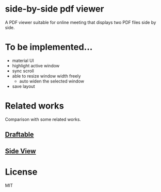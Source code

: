 # side-by-side pdf viewer
A PDF viewer suitable for online meeting that displays two PDF files side by side.

# To be implemented...
+ material UI
+ highlight active window
+ sync scroll
+ able to resize window width freely
    + auto widen the selected window
+ save layout

# Related works
Comparison with some related works.

## [Draftable](https://draftable.com/)
## [Side View](https://addons.mozilla.org/en-US/firefox/addon/side-view/)


# License 
MIT